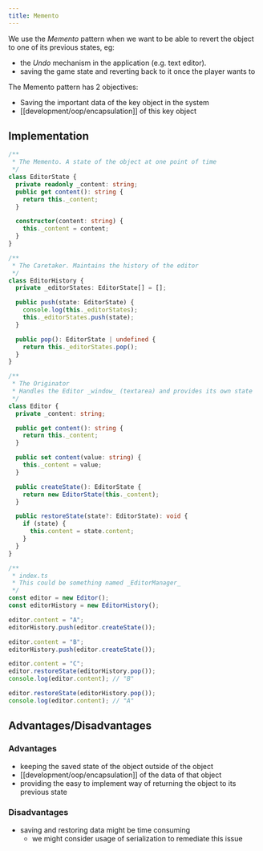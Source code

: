 ```yaml
---
title: Memento
---
```


We use the _Memento_ pattern when we want to be able to revert the object to one of its previous states, eg:

- the _Undo_ mechanism in the application (e.g. text editor).
- saving the game state and reverting back to it once the player wants to

The Memento pattern has 2 objectives:

- Saving the important data of the key object in the system
- [[development/oop/encapsulation]] of this key object

## Implementation

```ts
/**
 * The Memento. A state of the object at one point of time
 */
class EditorState {
  private readonly _content: string;
  public get content(): string {
    return this._content;
  }

  constructor(content: string) {
    this._content = content;
  }
}
```

```ts
/**
 * The Caretaker. Maintains the history of the editor
 */
class EditorHistory {
  private _editorStates: EditorState[] = [];

  public push(state: EditorState) {
    console.log(this._editorStates);
    this._editorStates.push(state);
  }

  public pop(): EditorState | undefined {
    return this._editorStates.pop();
  }
}
```

```ts
/**
 * The Originator
 * Handles the Editor _window_ (textarea) and provides its own state
 */
class Editor {
  private _content: string;

  public get content(): string {
    return this._content;
  }

  public set content(value: string) {
    this._content = value;
  }

  public createState(): EditorState {
    return new EditorState(this._content);
  }

  public restoreState(state?: EditorState): void {
    if (state) {
      this.content = state.content;
    }
  }
}
```

```ts
/**
 * index.ts
 * This could be something named _EditorManager_
 */
const editor = new Editor();
const editorHistory = new EditorHistory();

editor.content = "A";
editorHistory.push(editor.createState());

editor.content = "B";
editorHistory.push(editor.createState());

editor.content = "C";
editor.restoreState(editorHistory.pop());
console.log(editor.content); // "B"

editor.restoreState(editorHistory.pop());
console.log(editor.content); // "A"
```

## Advantages/Disadvantages

### Advantages

- keeping the saved state of the object outside of the object
- [[development/oop/encapsulation]] of the data of that object
- providing the easy to implement way of returning the object to its previous state

### Disadvantages

- saving and restoring data might be time consuming
  - we might consider usage of serialization to remediate this issue
